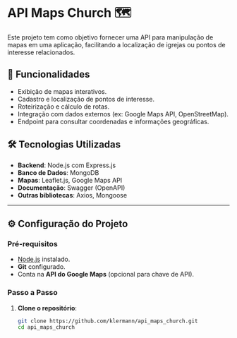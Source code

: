 # API Maps Church 🗺️

Este projeto tem como objetivo fornecer uma API para manipulação de mapas em uma aplicação, facilitando a localização de igrejas ou pontos de interesse relacionados.

## 🚀 Funcionalidades

- Exibição de mapas interativos.
- Cadastro e localização de pontos de interesse.
- Roteirização e cálculo de rotas.
- Integração com dados externos (ex: Google Maps API, OpenStreetMap).
- Endpoint para consultar coordenadas e informações geográficas.

## 🛠️ Tecnologias Utilizadas

- **Backend**: Node.js com Express.js
- **Banco de Dados**: MongoDB
- **Mapas**: Leaflet.js, Google Maps API
- **Documentação**: Swagger (OpenAPI)
- **Outras bibliotecas**: Axios, Mongoose

---

## ⚙️ Configuração do Projeto

### Pré-requisitos

- [Node.js](https://nodejs.org/) instalado.
- **Git** configurado.
- Conta na **API do Google Maps** (opcional para chave de API).

### Passo a Passo

1. **Clone o repositório**:
   ```bash
   git clone https://github.com/klermann/api_maps_church.git
   cd api_maps_church
